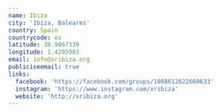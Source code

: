 ```yaml
---
name: Ibiza
city: 'Ibiza, Baleares'
country: Spain
countrycode: es
latitude: 38.9067339
longitude: 1.4205983
email: info@xribiza.org
publiciseemail: true
links:
  facebook: 'https://facebook.com/groups/1008612622660633'
  instagram: 'https://www.instagram.com/xribiza'
  website: 'http://xribiza.org'
---
```


